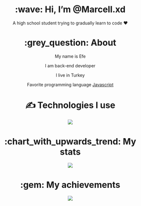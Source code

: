 <div align="center">
<h1> :wave: Hi, I’m @Marcell.xd </h1>
<p> A high school student trying to gradually learn to code ❤ </p>
  
<h1> :grey_question: About </h1>
  <p> My name is Efe </p>
  <p> I am back-end developer </p>
  <p> I live in Turkey </p>
  <p> Favorite programming language <a href="https://tr.wikipedia.org/wiki/JavaScript"> Javascript </a> </p>


<h1> ✍ Technologies I use </h1>
<img src="https://skillicons.dev/icons?i=js,ts,cs,react,nodejs,mongodb,html,css,vscode,atom,discord&theme=dark" />

<h1> :chart_with_upwards_trend: My stats </h1>
<img src="https://github-readme-stats.vercel.app/api?username=githubadresiniz&show_icons=true&theme=dark" />

<h1> :gem: My achievements </h1>
<img src="https://github-profile-trophy.vercel.app/?username=githubadresiniz&theme=onedark" />
